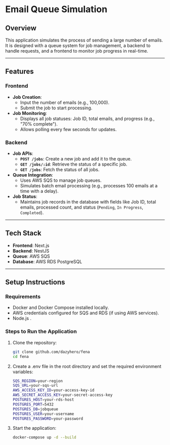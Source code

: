 # Email Queue Simulation

## Overview

This application simulates the process of sending a large number of emails. It is designed with a queue system for job management, a backend to handle requests, and a frontend to monitor job progress in real-time.

---

## Features

### **Frontend**

- **Job Creation**:
  - Input the number of emails (e.g., 100,000).
  - Submit the job to start processing.
- **Job Monitoring**:
  - Displays all job statuses: Job ID, total emails, and progress (e.g., "70% complete").
  - Allows polling every few seconds for updates.

### **Backend**

- **Job APIs**:
  - **`POST /jobs`**: Create a new job and add it to the queue.
  - **`GET /jobs/:id`**: Retrieve the status of a specific job.
  - **`GET /jobs`**: Fetch the status of all jobs.
- **Queue Integration**:
  - Uses AWS SQS to manage job queues.
  - Simulates batch email processing (e.g., processes 100 emails at a time with a delay).
- **Job Status**:
  - Maintains job records in the database with fields like Job ID, total emails, processed count, and status (`Pending`, `In Progress`, `Completed`).

---

## Tech Stack

- **Frontend**: Next.js
- **Backend**: NestJS
- **Queue**: AWS SQS
- **Database**: AWS RDS PostgreSQL

---

## Setup Instructions

### **Requirements**

- Docker and Docker Compose installed locally.
- AWS credentials configured for SQS and RDS (if using AWS services).
- Node.js .

### **Steps to Run the Application**

1. Clone the repository:

   ```bash
   git clone github.com/dazyhero/fena
   cd fena
   ```

2. Create a .env file in the root directory and set the required environment variables:
   ```bash
   SQS_REGION=your-region
   SQS_URL=your-sqs-url
   AWS_ACCESS_KEY_ID=your-access-key-id
   AWS_SECRET_ACCESS_KEY=your-secret-access-key
   POSTGRES_HOST=your-rds-host
   POSTGRES_PORT=5432
   POSTGRES_DB=jobqueue
   POSTGRES_USER=your-username
   POSTGRES_PASSWORD=your-password
   ```
3. Start the application:

   ```bash
   docker-compose up -d --build
   ```
